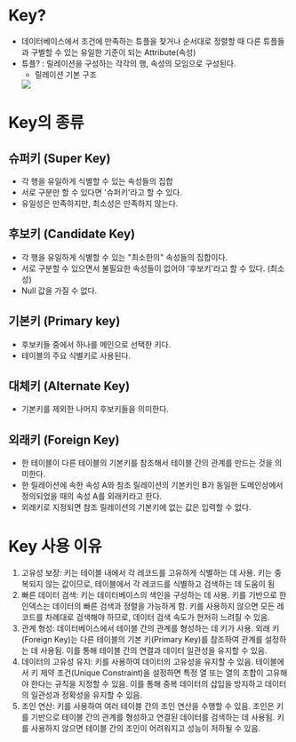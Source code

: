 # Key?

- 데이터베이스에서 조건에 만족하는 튜플을 찾거나 순서대로 정렬할 때 다른 튜플들과 구별할 수 있는 유일한 기준이 되는 Attribute(속성)
- 튜플? : 릴레이션을 구성하는 각각의 행, 속성의 모임으로 구성된다.
    - 릴레이션 기본 구조
    <img src="https://img1.daumcdn.net/thumb/R1280x0/?scode=mtistory2&fname=https%3A%2F%2Fblog.kakaocdn.net%2Fdn%2F9PZHv%2Fbtq2lAE2xpY%2FHfgOTfyyYlhGDH0bLt4IIk%2Fimg.png"/>

# Key의 종류

## 슈퍼키 ****(Super Key)****

- 각 행을 유일하게 식별할 수 있는 속성들의 집합
- 서로 구분만 할 수 있다면 '슈퍼키'라고 할 수 있다.
- 유일성은 만족하지만, 최소성은 만족하지 않는다.

## 후보키 ****(Candidate Key)****

- 각 행을 유일하게 식별할 수 있는 "최소한의" 속성들의 집합이다.
- 서로 구분할 수 있으면서 불필요한 속성들이 없어야 '후보키'라고 할 수 있다. (최소성)
- Null 값을 가질 수 없다.

## 기본키 ****(Primary key)****

- 후보키들 중에서 하나를 메인으로 선택한 키다.
- 테이블의 주요 식별키로 사용된다.

## 대체키 ****(Alternate Key)****

- 기본키를 제외한 나머지 후보키들을 의미한다.

## 외래키 ****(Foreign Key)****

- 한 테이블이 다른 테이블의 기본키를 참조해서 테이블 간의 관계를 만드는 것을 의미한다.
- 한 릴레이션에 속한 속성 A와 참조 릴레이션의 기본키인 B가 동일한 도메인상에서 정의되었을 때의 속성 A를 외래키라고 한다.
- 외래키로 지정되면 참조 릴레이션의 기본키에 없는 값은 입력할 수 없다.


# Key 사용 이유

1. 고유성 보장: 키는 테이블 내에서 각 레코드를 고유하게 식별하는 데 사용. 키는 중복되지 않는 값이므로, 테이블에서 각 레코드를 식별하고 검색하는 데 도움이 됨
2. 빠른 데이터 검색: 키는 데이터베이스의 색인을 구성하는 데 사용. 키를 기반으로 한 인덱스는 데이터의 빠른 검색과 정렬을 가능하게 함. 키를 사용하지 않으면 모든 레코드를 차례대로 검색해야 하므로, 데이터 검색 속도가 현저히 느려질 수 있음.
3. 관계 형성: 데이터베이스에서 테이블 간의 관계를 형성하는 데 키가 사용. 외래 키(Foreign Key)는 다른 테이블의 기본 키(Primary Key)를 참조하여 관계를 설정하는 데 사용됨. 이를 통해 테이블 간의 연결과 데이터 일관성을 유지할 수 있음.
4. 데이터의 고유성 유지: 키를 사용하여 데이터의 고유성을 유지할 수 있음. 테이블에서 키 제약 조건(Unique Constraint)을 설정하면 특정 열 또는 열의 조합이 고유해야 한다는 규칙을 지정할 수 있음. 이를 통해 중복 데이터의 삽입을 방지하고 데이터의 일관성과 정확성을 유지할 수 있음.
5. 조인 연산: 키를 사용하여 여러 테이블 간의 조인 연산을 수행할 수 있음. 조인은 키를 기반으로 테이블 간의 관계를 형성하고 연결된 데이터를 검색하는 데 사용됨. 키를 사용하지 않으면 테이블 간의 조인이 어려워지고 성능이 저하될 수 있음.
